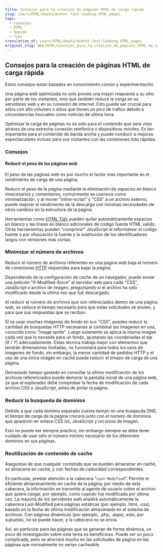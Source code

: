 ```yaml
---
title: Consejos para la creación de páginas HTML de carga rápida
slug: Learn/HTML/Howto/Author_fast-loading_HTML_pages
tags:
  - Consejos
  - HTML
  - Rapido
  - Tips
translation_of: Learn/HTML/Howto/Author_fast-loading_HTML_pages
original_slug: Web/HTML/Consejos_para_la_creación_de_páginas_HTML_de_carga_rápida
---
```

## Consejos para la creación de páginas HTML de carga rápida

Estos consejos estan basados en conocimiento común y experimentación.

Una página web optimizada no solo provee una mayor respuesta a su sitio por parte de los visitantes, sino que también reduce la carga en su servidores web y en su conexión de internet. Esto puede ser crucial para sitios con alto volumen o sitios que tienen un pico de trafico debido a circunstancias inucuales como noticias de ultima hora.

Optimizar la carga de páginas no es solo para el contenido que será visto atraves de una estrecha conexión telefónica o dispositivos móviles. Es tan importante para el contenido de banda ancha y puede conducir a mejoras espectaculares incluso para sus visitantes con las conexiones más rápidas.

### Consejos

#### Reducir el peso de las páginas web

El peso de las páginas web es por mucho el factor más importante en el rendimiento de carga de una página.

Reducir el peso de la página mediante la eliminación de espacios en blanco innecesarios y comentarios, comunmente se coonoce como minimalización, y al mover "inline-script" y "CSS" a un archivo externo, puede mejorar el rendimiento de la descarga con minimas necesidades de otros cambios en la estructura de la página.

Herramientas como [HTML Tidy](http://tidy.sourceforge.net/) pueden quitar automáticamente espacios en blanco y las líneas en blanco adicionales de código fuente HTML valido. Otras herramientas pueden "comprimir" JavaScript al reformatear el codigo fuente o por ofuscación la fuente y la sustitución de los identificadores largos con versiones mas cortas.

### Minimizar el número de archivos

Reducir el número de archivos referentes en una pagina web baja el número de conexiones [HTTP](/es/docs/HTTP) requeridas para bajar la página.

Dependiendo de la configuración de cache de un navegador, puede enviar una petición "If-Modified-Since" al servidor web para cada "CSS", JavaScript o archivo de imágen, preguntando si el archivo ha sido modificado desde la ultima vez que fué descargado.

Al reducir el número de archivos que son refereciados dentro de una página web, se reduce el tiempo necesario para que estas solicitudes se envíen, y para que sus respuestas que se reciban.

Si se usan muchas imágenes de fondo en sus "CSS", puedes reducir la cantidad de busquedas HTTP necesarias al combinar las imagenes en una, conocido como "image sprite". Luego solamente se aplica la misma imagen cada vez que lo necesite para un fondo, ajustando las coordenadas el eje (X / Y) adecuadamente. Estas técnica trabaja mejor con elementos que tendrán dimensiones limitadas, no funcionará para todos los usos de imagenes de fondo, sin embargo, la menor cantidad de pedidos HTTP y el uso de una única imágen en caché puede reducir el timepo de carga de una página.

Demasiado tiempo gastado en consultar la ultima modificación de los archivos referenciados puede demorar la pantalla inicial de una página web, ya que el explorador debe comprobar la fecha de modificación de cada archivo CSS o JavaScript, antes de pintar la página.

### Reducir la busqueda de dominios

Debido a que cada dominio separado cuesta tiempo en una busqeuda DNS, el tiempo de carga de la página crecerá junto con el número de dominios que aparecen en enlace CSS (s), JavaScript y recursos de imagen.

Esto no puede ser siempre práctico; sin embargo siempre se debe tener cuidado de usar sólo el número mínimo necesario de los diferentes dominios en sus páginas.

### Reutilización de contenido de cache

Asegúrese de que cualquier contenido que se pueden almacenar en caché, se almacena en caché, y con fechas de caducidad correspondientes.

En particular, prestar atención a la cabecera "`Last-Modified`". Permite el eficiente almacenamiento en cache de la página; por medio de esta cabecera, la información se transmite al agente de usuario sobre el archivo que quiere cargar, por ejemplo, como cuando fue modificada por última vez. La mayoría de los servidores web añadirá automáticamente la cabecera Last-Modified para páginas estáticas (por ejemplo .html, .css), basado en la fecha de última modificación almacenada en el sistema de archivos. Con páginas dinámicas (por ejemplo, .php, .aspx), esto, por supuesto, no se puede hacer, y la cabecera no se envía.

Así, en particular para las páginas que se generan de forma dinámica, un poco de investigación sobre este tema es beneficioso. Puede ser un poco complicada, pero se ahorrará mucho en las solicitudes de página en las páginas que normalmente no serían cacheable.
